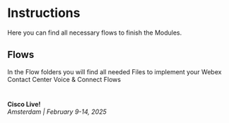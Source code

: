 # Instructions

Here you can find all necessary flows to finish the Modules.

## Flows
In the Flow folders you will find all needed Files to implement your Webex Contact Center Voice & Connect Flows

#
**Cisco Live!**\
_Amsterdam | February 9-14, 2025_
